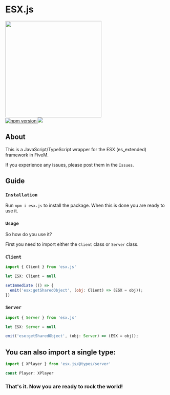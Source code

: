 # ESX.js
<div style="margin: auto 0; width: 100%">
  <img src="https://i.imgur.com/lj2RCGp.jpg" width="300" height="300"/>
  <div>
  <a href="https://www.npmjs.com/package/esx.js">
    <img src="https://img.shields.io/npm/v/esx.js?style=flat" alt="npm version">
  </a>
  <a href="https://www.npmjs.com/package/esx.js">
    <img src="https://img.shields.io/npm/dm/esx.js?style=flat">
  </a>
</div>

## About

This is a JavaScript/TypeScript wrapper for the ESX (es_extended) framework in FiveM. 

If you experience any issues, please post them in the `Issues`. 

## Guide

### `Installation`

Run `npm i esx.js` to install the package. When this is done you are ready to use it. 

### `Usage`

So how do you use it? 

First you need to import either the `Client` class or `Server` class. 

### `Client`

```js
import { Client } from 'esx.js'

let ESX: Client = null

setImmediate (() => {
  emit('esx:getSharedObject', (obj: Client) => (ESX = obj));
})

```

### `Server`
```js
import { Server } from 'esx.js'

let ESX: Server = null

emit('esx:getSharedObject', (obj: Server) => (ESX = obj));
```

## You can also import a single type:
```js
import { XPlayer } from 'esx.js/@types/server'

const Player: XPlayer
```

### That's it. Now you are ready to rock the world!
